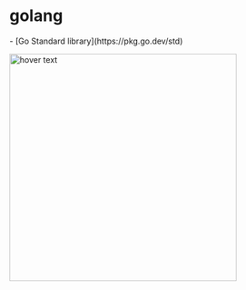 # golang
<p>- [Go Standard library](https://pkg.go.dev/std)</p>
<img src="https://www.vertica.com/wp-content/uploads/2019/07/Golang.png" width="400" title="hover text">
